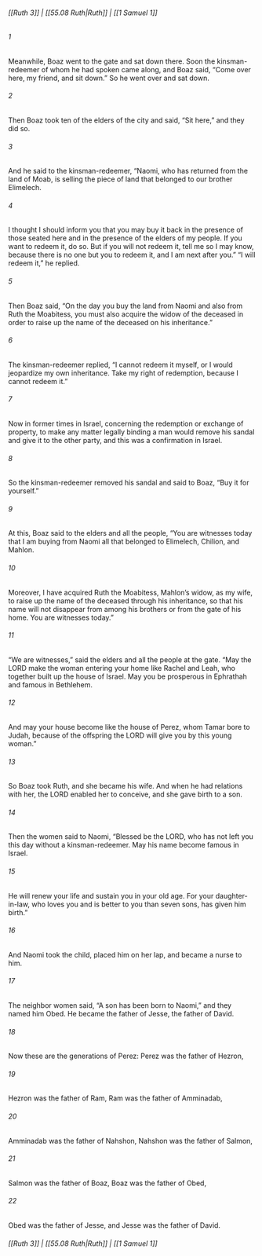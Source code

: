 
###### [[Ruth 3]] | [[55.08 Ruth|Ruth]] | [[1 Samuel 1]]

###### 1
Meanwhile, Boaz went to the gate and sat down there. Soon the kinsman-redeemer of whom he had spoken came along, and Boaz said, “Come over here, my friend, and sit down.” So he went over and sat down.
###### 2
Then Boaz took ten of the elders of the city and said, “Sit here,” and they did so.
###### 3
And he said to the kinsman-redeemer, “Naomi, who has returned from the land of Moab, is selling the piece of land that belonged to our brother Elimelech.
###### 4
I thought I should inform you that you may buy it back in the presence of those seated here and in the presence of the elders of my people. If you want to redeem it, do so. But if you will not redeem it, tell me so I may know, because there is no one but you to redeem it, and I am next after you.” “I will redeem it,” he replied.
###### 5
Then Boaz said, “On the day you buy the land from Naomi and also from Ruth the Moabitess, you must also acquire the widow of the deceased in order to raise up the name of the deceased on his inheritance.”
###### 6
The kinsman-redeemer replied, “I cannot redeem it myself, or I would jeopardize my own inheritance. Take my right of redemption, because I cannot redeem it.”
###### 7
Now in former times in Israel, concerning the redemption or exchange of property, to make any matter legally binding a man would remove his sandal and give it to the other party, and this was a confirmation in Israel.
###### 8
So the kinsman-redeemer removed his sandal and said to Boaz, “Buy it for yourself.”
###### 9
At this, Boaz said to the elders and all the people, “You are witnesses today that I am buying from Naomi all that belonged to Elimelech, Chilion, and Mahlon.
###### 10
Moreover, I have acquired Ruth the Moabitess, Mahlon’s widow, as my wife, to raise up the name of the deceased through his inheritance, so that his name will not disappear from among his brothers or from the gate of his home. You are witnesses today.”
###### 11
“We are witnesses,” said the elders and all the people at the gate. “May the LORD make the woman entering your home like Rachel and Leah, who together built up the house of Israel. May you be prosperous in Ephrathah and famous in Bethlehem.
###### 12
And may your house become like the house of Perez, whom Tamar bore to Judah, because of the offspring the LORD will give you by this young woman.”
###### 13
So Boaz took Ruth, and she became his wife. And when he had relations with her, the LORD enabled her to conceive, and she gave birth to a son.
###### 14
Then the women said to Naomi, “Blessed be the LORD, who has not left you this day without a kinsman-redeemer. May his name become famous in Israel.
###### 15
He will renew your life and sustain you in your old age. For your daughter-in-law, who loves you and is better to you than seven sons, has given him birth.”
###### 16
And Naomi took the child, placed him on her lap, and became a nurse to him.
###### 17
The neighbor women said, “A son has been born to Naomi,” and they named him Obed. He became the father of Jesse, the father of David.
###### 18
Now these are the generations of Perez: Perez was the father of Hezron,
###### 19
Hezron was the father of Ram, Ram was the father of Amminadab,
###### 20
Amminadab was the father of Nahshon, Nahshon was the father of Salmon,
###### 21
Salmon was the father of Boaz, Boaz was the father of Obed,
###### 22
Obed was the father of Jesse, and Jesse was the father of David.

###### [[Ruth 3]] | [[55.08 Ruth|Ruth]] | [[1 Samuel 1]]
